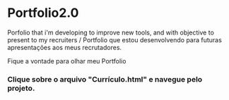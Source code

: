 # Portfolio2.0
Porfolio that i'm developing to improve new tools, and with objective to present to my recruiters / Portfolio que estou desenvolvendo para futuras apresentações aos meus recrutadores.

Fique a vontade para olhar meu Portfolio
<h3><p>Clique sobre o arquivo "Currículo.html" e navegue pelo projeto.<p></h3>
